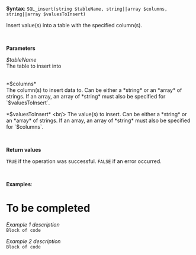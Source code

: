 **Syntax**: `SQL_insert(string $tableName, string||array $columns, string||array $valuesToInsert)`


Insert value(s) into a table with the specified column(s).

<br/>

**Parameters**

*$tableName*
<br/>
   The table to insert into

<br/>
*$columns*
<br/>
    The column(s) to insert data to.
    Can be either a *string* or an *array* of strings. If an array, an array of *string* must also be specified for `$valuesToInsert`.
    
*$valuesToInsert*
<br/>
    The value(s) to insert.
    Can be either a *string* or an *array* of strings. If an array, an array of *string* must also be specified for `$columns`.

<br/>

**Return values**

`TRUE` if the operation was successful. `FALSE` if an error occurred.

<br/>

**Examples**:

To be completed
==
 
*Example 1 description*
<br/>
`Block of code`


*Example 2 description*
<br/>
`Block of code`